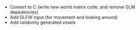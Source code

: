  * Convert to C (write new world matrix code, and remove GLM depedencies)
 * Add GLFW input (for movement and looking around)
 * Add randomly generated voxels

